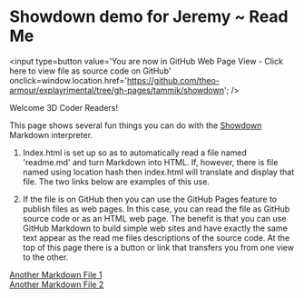 Showdown demo for Jeremy ~ Read Me
===

<span style=display:none; >[You are now in GitHub source code view - click here to view as web page]( http://theo-armour.github.io/explayrimental/tammik/showdown/ "View file as a web page." ) </span>
<input type=button value='You are now in GitHub Web Page View - Click here to view file as source code on GitHub' onclick=window.location.href='https://github.com/theo-armour/explayrimental/tree/gh-pages/tammik/showdown'; />


Welcome 3D Coder Readers!

This page shows several fun things you can do with the [Showdown]( https://github.com/showdownjs/showdown ) Markdown interpreter.

1. Index.html is set up so as to automatically read a file named 'readme.md' and turn Markdown into HTML.
If, however, there is file named using location hash then index.html will translate and display that file.
The two links below are examples of this use.

2. If the file is on GitHub then you can use the GitHub Pages feature to publish files as web pages.
In this case, you can read the file as GitHub source code or as an HTML web page.
The benefit is that you can use GitHub Markdown to build simple web sites and have exactly the same text appear as the read me files descriptions of the source code.
At the top of this page there is a button or link that transfers you from one view to the other.
 


[Another Markdown File 1]( #another-markdown-file-1.md)  
[Another Markdown File 2]( #another-markdown-file-2.md)  

